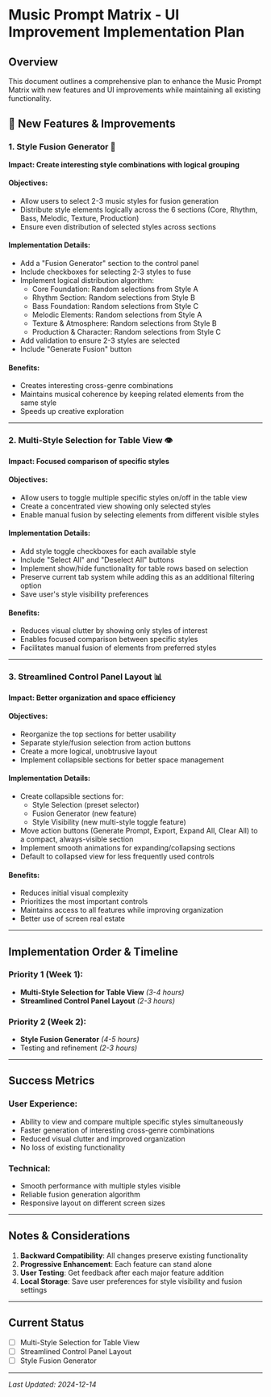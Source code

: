 # Music Prompt Matrix - UI Improvement Implementation Plan

## Overview
This document outlines a comprehensive plan to enhance the Music Prompt Matrix with new features and UI improvements while maintaining all existing functionality.

## 🎯 New Features & Improvements

### 1. Style Fusion Generator 🔄
**Impact: Create interesting style combinations with logical grouping**

#### Objectives:
- Allow users to select 2-3 music styles for fusion generation
- Distribute style elements logically across the 6 sections (Core, Rhythm, Bass, Melodic, Texture, Production)
- Ensure even distribution of selected styles across sections

#### Implementation Details:
- Add a "Fusion Generator" section to the control panel
- Include checkboxes for selecting 2-3 styles to fuse
- Implement logical distribution algorithm:
  - Core Foundation: Random selections from Style A
  - Rhythm Section: Random selections from Style B
  - Bass Foundation: Random selections from Style C
  - Melodic Elements: Random selections from Style A
  - Texture & Atmosphere: Random selections from Style B
  - Production & Character: Random selections from Style C
- Add validation to ensure 2-3 styles are selected
- Include "Generate Fusion" button

#### Benefits:
- Creates interesting cross-genre combinations
- Maintains musical coherence by keeping related elements from the same style
- Speeds up creative exploration

---

### 2. Multi-Style Selection for Table View 👁️
**Impact: Focused comparison of specific styles**

#### Objectives:
- Allow users to toggle multiple specific styles on/off in the table view
- Create a concentrated view showing only selected styles
- Enable manual fusion by selecting elements from different visible styles

#### Implementation Details:
- Add style toggle checkboxes for each available style
- Include "Select All" and "Deselect All" buttons
- Implement show/hide functionality for table rows based on selection
- Preserve current tab system while adding this as an additional filtering option
- Save user's style visibility preferences

#### Benefits:
- Reduces visual clutter by showing only styles of interest
- Enables focused comparison between specific styles
- Facilitates manual fusion of elements from preferred styles

---

### 3. Streamlined Control Panel Layout 📊
**Impact: Better organization and space efficiency**

#### Objectives:
- Reorganize the top sections for better usability
- Separate style/fusion selection from action buttons
- Create a more logical, unobtrusive layout
- Implement collapsible sections for better space management

#### Implementation Details:
- Create collapsible sections for:
  - Style Selection (preset selector)
  - Fusion Generator (new feature)
  - Style Visibility (new multi-style toggle feature)
- Move action buttons (Generate Prompt, Export, Expand All, Clear All) to a compact, always-visible section
- Implement smooth animations for expanding/collapsing sections
- Default to collapsed view for less frequently used controls

#### Benefits:
- Reduces initial visual complexity
- Prioritizes the most important controls
- Maintains access to all features while improving organization
- Better use of screen real estate

---

## Implementation Order & Timeline

### Priority 1 (Week 1):
- **Multi-Style Selection for Table View** *(3-4 hours)*
- **Streamlined Control Panel Layout** *(2-3 hours)*

### Priority 2 (Week 2):
- **Style Fusion Generator** *(4-5 hours)*
- Testing and refinement *(2-3 hours)*

---

## Success Metrics

### User Experience:
- Ability to view and compare multiple specific styles simultaneously
- Faster generation of interesting cross-genre combinations
- Reduced visual clutter and improved organization
- No loss of existing functionality

### Technical:
- Smooth performance with multiple styles visible
- Reliable fusion generation algorithm
- Responsive layout on different screen sizes

---

## Notes & Considerations

1. **Backward Compatibility**: All changes preserve existing functionality
2. **Progressive Enhancement**: Each feature can stand alone
3. **User Testing**: Get feedback after each major feature addition
4. **Local Storage**: Save user preferences for style visibility and fusion settings

---

## Current Status

- [ ] Multi-Style Selection for Table View
- [ ] Streamlined Control Panel Layout
- [ ] Style Fusion Generator

---

*Last Updated: 2024-12-14*